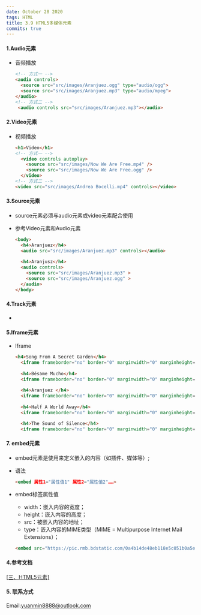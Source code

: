 ```yaml
---
date: October 28 2020
tags: HTML
title: 3.9 HTML5多媒体元素
commits: true
---
```

#### 1.Audio元素

- 音频播放

  ```html
  <!-- 方式一 -->
  <audio controls>
    <source src="src/images/Aranjuez.ogg" type="audio/ogg">
    <source src="src/images/Aranjuez.mp3" type="audio/mpeg">
  </audio>
  <!-- 方式二 -->
   <audio controls src="src/images/Aranjuez.mp3"></audio>
  ```

#### 2.Video元素

- 视频播放

  ```html
  <h1>Video</h1>
  <!-- 方式一 -->
	<video controls autoplay>
	  <source src="src/images/Now We Are Free.mp4" />
	  <source src="src/images/Now We Are Free.ogg" />
	</video>
  <!-- 方式二 -->
  <video src="src/images/Andrea Bocelli.mp4" controls></video>
  ```

#### 3.Source元素

- source元素必须与audio元素或video元素配合使用
- 参考Video元素和Audio元素

  ```html
  <body>
    <h4>Aranjuez</h4>
    <audio src="src/images/Aranjuez.mp3" controls></audio>
    
    <h4>Aranjusz</h4>
    <audio controls>
      <source src="src/images/Aranjuez.mp3" >
      <source src="src/images/Aranjuez.ogg" >
    </audio>
  </body>
  ```
  
#### 4.Track元素

- 

#### 5.Iframe元素

- Iframe
  ```html
  <h4>Song From A Secret Garden</h4>
	<iframe frameborder="no" border="0" marginwidth="0" marginheight="0" width=330 height=86 src="//music.163.com/outchain/player?type=2&id=4278298&auto=1&height=66"></iframe>
	
	<h4>Bésame Mucho</h4>
	<iframe frameborder="no" border="0" marginwidth="0" marginheight="0" width=330 height=86 src="//music.163.com/outchain/player?type=2&id=27088286&auto=1&height=66"></iframe>
	
	<h4>Aranjuez </h4>
	<iframe frameborder="no" border="0" marginwidth="0" marginheight="0" width=330 height=86 src="//music.163.com/outchain/player?type=2&id=31854762&auto=1&height=66"></iframe>
	
	<h4>Half A World Away</h4>
	<iframe frameborder="no" border="0" marginwidth="0" marginheight="0" width=330 height=86 src="//music.163.com/outchain/player?type=2&id=4278397&auto=1&height=66"></iframe>

	<h4>The Sound of Silence</h4>
	<iframe frameborder="no" border="0" marginwidth="0" marginheight="0" width=330 height=86 src="//music.163.com/outchain/player?type=2&id=5113327&auto=1&height=66"></iframe>
  ```

#### 7. embed元素

- embed元素是使用来定义嵌入的内容（如插件、媒体等）;
- 语法

  ```html
  <embed 属性1="属性值1" 属性2="属性值2"……>
  ```
- embed标签属性值

  - width：嵌入内容的宽度；
  - height：嵌入内容的高度；
  - src：被嵌入内容的地址；
  - type：嵌入内容的MIME类型（MIME = Multipurpose Internet Mail Extensions）；

  ```html
  <embed src="https://pic.rmb.bdstatic.com/0a4b14de48eb118e5c051b0a5e008d3a9795.gif" width="200px"height="100px">
  ```

#### 4.参考文档

[[三、HTML5元素]](https://web-dolphin.github.io/2020/10/28/HTML/Tutorial/%E4%B8%89%E3%80%81HTML5%20%E5%85%83%E7%B4%A0/)

#### 5. 联系方式

Email:yuanmin8888@outlook.com